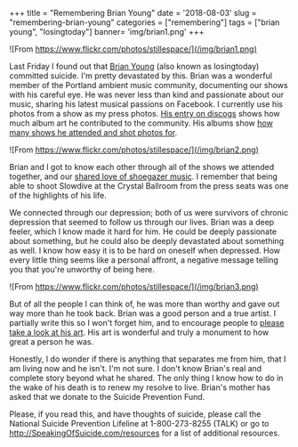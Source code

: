 +++
title = "Remembering Brian Young"
date = '2018-08-03'
slug = "remembering-brian-young"
categories = ["remembering"]
tags = ["brian young", "losingtoday"]
banner= 'img/brian1.png'
+++

![From https://www.flickr.com/photos/stillespace/](/img/brian1.png)

Last Friday I found out that [Brian Young](https://www.flickr.com/photos/stillespace/) (also known as losingtoday) committed suicide. I'm pretty devastated by this. Brian was a wonderful member of the Portland ambient music community, documenting our shows with his careful eye. He was never less than kind and passionate about our music, sharing his latest musical passions on Facebook. I currently use his photos from a show as my press photos. [His entry on discogs](https://www.discogs.com/artist/2047394-Brian-Young-8) shows how much album art he contributed to the community. His albums show [how many shows he attended and shot photos for](https://www.flickr.com/photos/stillespace/albums).

![From https://www.flickr.com/photos/stillespace/](/img/brian2.png)

Brian and I got to know each other through all of the shows we attended together, and our [shared love of shoegazer music](https://www.flickr.com/photos/stillespace/albums/72157649162785342). I remember that being able to shoot Slowdive at the Crystal Ballroom from the press seats was one of the highlights of his life.

We connected through our depression; both of us were survivors of chronic depression that seemed to follow us through our lives. Brian was a deep feeler, which I know made it hard for him. He could be deeply passionate about something, but he could also be deeply devastated about something as well. I know how easy it is to be hard on oneself when depressed. How every little thing seems like a personal affront, a negative message telling you that you're unworthy of being here.

![From https://www.flickr.com/photos/stillespace/](/img/brian3.png)

But of all the people I can think of, he was more than worthy and gave out way more than he took back. Brian was a good person and a true artist. I partially write this so I won't forget him, and to encourage people to [please take a look at his art](https://www.flickr.com/photos/stillespace/). His art is wonderful and truly a monument to how great a person he was.

Honestly, I do wonder if there is anything that separates me from him, that I am living now and he isn't. I'm not sure. I don't know Brian's real and complete story beyond what he shared. The only thing I know how to do in the wake of his death is to renew my resolve to live. Brian's mother has asked that we donate to the Suicide Prevention Fund.

Please, if you read this, and have thoughts of suicide, please call the National Suicide Prevention Lifeline at 1-800-273-8255 (TALK) or go to http://SpeakingOfSuicide.com/resources for a list of additional resources.